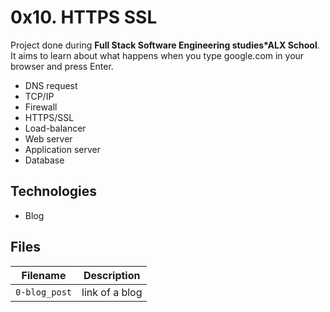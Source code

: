 # 0x10. HTTPS SSL
Project done during **Full Stack Software Engineering studies*ALX School**. It aims to learn about what happens when you type google.com in your browser and press Enter.
* DNS request
* TCP/IP
* Firewall
* HTTPS/SSL
* Load-balancer
* Web server
* Application server
* Database

## Technologies
* Blog

## Files

| Filename | Description |
| -------- | ----------- |
| `0-blog_post` | link of a blog|
